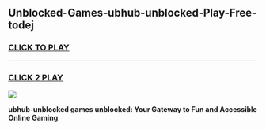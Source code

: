 
## Unblocked-Games-ubhub-unblocked-Play-Free-todej
<h3>
<a href="https://premium76.site?title=ubhub-unblocked&ref=10A">CLICK TO PLAY</a></h3>
<hr>

<h3>
<a href="https://premium76.site?title=ubhub-unblocked&ref=10A">CLICK 2 PLAY</a>
  
</h3>

<a href="https://premium76.site?title=ubhub-unblocked&ref=10A"><img src="https://clearcache.store/games.png"></a>


**ubhub-unblocked games unblocked: Your Gateway to Fun and Accessible Online Gaming**
